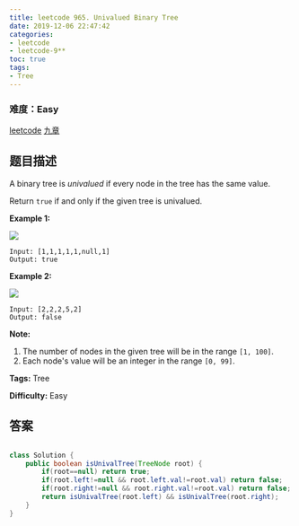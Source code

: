 ```yaml
---
title: leetcode 965. Univalued Binary Tree
date: 2019-12-06 22:47:42
categories:
- leetcode
- leetcode-9**
toc: true
tags:
- Tree
---
```

### 难度：Easy

<a href="https://leetcode.com/problems/univalued-binary-tree/">leetcode</a>
<a href="https://www.jiuzhang.com/solution/univalued-binary-tree/">九章</a>
## 题目描述
A binary tree is _univalued_ if every node in the tree has the same value.

Return `true` if and only if the given tree is univalued.



**Example 1:**

![](https://assets.leetcode.com/uploads/2018/12/28/unival_bst_1.png)
        
    Input: [1,1,1,1,1,null,1]
    Output: true
    

**Example 2:**

![](https://assets.leetcode.com/uploads/2018/12/28/unival_bst_2.png)
        
    Input: [2,2,2,5,2]
    Output: false
    



**Note:**

  1. The number of nodes in the given tree will be in the range `[1, 100]`.
  2. Each node's value will be an integer in the range `[0, 99]`.


**Tags:** Tree

**Difficulty:** Easy
## 答案
<!--more-->
```java

class Solution {
    public boolean isUnivalTree(TreeNode root) {
        if(root==null) return true;
        if(root.left!=null && root.left.val!=root.val) return false;
        if(root.right!=null && root.right.val!=root.val) return false;
        return isUnivalTree(root.left) && isUnivalTree(root.right);
    }
}
```
